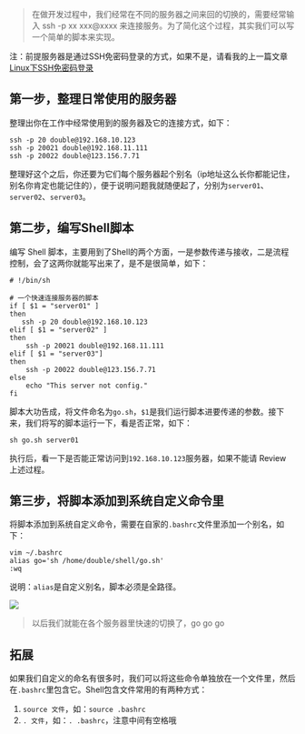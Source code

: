 > 在做开发过程中，我们经常在不同的服务器之间来回的切换的，需要经常输入 ssh -p xx xxx@xxxx 来连接服务。为了简化这个过程，其实我们可以写一个简单的脚本来实现。

注：前提服务器是通过SSH免密码登录的方式，如果不是，请看我的上一篇文章[Linux下SSH免密码登录](http://blog.hequanxi.com/archives/linux-ssh-authLogin.html)

## 第一步，整理日常使用的服务器

整理出你在工作中经常使用到的服务器及它的连接方式，如下：

    ssh -p 20 double@192.168.10.123
    ssh -p 20021 double@192.168.11.111
    ssh -p 20022 double@123.156.7.71
    
整理好这个之后，你还要为它们每个服务器起个别名（ip地址这么长你都能记住，别名你肯定也能记住的），便于说明问题我就随便起了，分别为`server01`、`server02`、`server03`。
    
## 第二步，编写Shell脚本

编写 Shell 脚本，主要用到了Shell的两个方面，一是参数传递与接收，二是流程控制，会了这两你就能写出来了，是不是很简单，如下：

    # !/bin/sh

    # 一个快速连接服务器的脚本
    if [ $1 = "server01" ]
    then
       ssh -p 20 double@192.168.10.123
    elif [ $1 = "server02" ]
    then 
        ssh -p 20021 double@192.168.11.111
    elif [ $1 = "server03"]
    then
        ssh -p 20022 double@123.156.7.71
    else
        echo "This server not config."
    fi

脚本大功告成，将文件命名为`go.sh`，`$1`是我们运行脚本进要传递的参数。接下来，我们将写的脚本运行一下，看是否正常，如下：

    sh go.sh server01
    
执行后，看一下是否能正常访问到`192.168.10.123`服务器，如果不能请 Review 上述过程。

## 第三步，将脚本添加到系统自定义命令里

将脚本添加到系统自定义命令，需要在自家的`.bashrc`文件里添加一个别名，如下：

    vim ~/.bashrc
    alias go='sh /home/double/shell/go.sh'
    :wq
    
说明：`alias`是自定义别名，脚本必须是全路径。

![](http://oo5edb6t9.bkt.clouddn.com/14940398616167.jpg)

> 以后我们就能在各个服务器里快速的切换了，go go go

## 拓展

如果我们自定义的命名有很多时，我们可以将这些命令单独放在一个文件里，然后在`.bashrc`里包含它。Shell包含文件常用的有两种方式：

1. `source 文件`，如：`source .bashrc`
2. `. 文件`，如：`. .bashrc`，注意中间有空格哦

